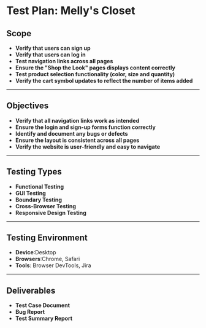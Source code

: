 # Test Plan: Melly's Closet

## Scope 

- **Verify that users can sign up**
- **Verify that users can log in**
- **Test navigation links across all pages**
- **Ensure the "Shop the Look" pages displays content correctly**
- **Test product selection functionality (color, size and quantity)**
- **Verify the cart symbol updates to reflect the number of items added**

---

## Objectives

- **Verify that all navigation links work as intended**
- **Ensure the login and sign-up forms function correctly**
- **Identify and document any bugs or defects**
- **Ensure the layout is consistent across all pages**
- **Verify the website is user-friendly and easy to navigate**

---

## Testing Types

- **Functional Testing**
- **GUI Testing**
- **Boundary Testing**
- **Cross-Browser Testing**
- **Responsive Design Testing**

---

##  Testing Environment

- **Device**:Desktop
- **Browsers**:Chrome, Safari
- **Tools**: Browser DevTools, Jira

---

## Deliverables

- **Test Case Document**
- **Bug Report**
- **Test Summary Report**
